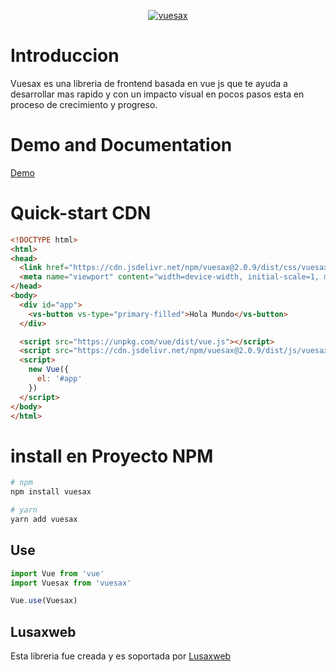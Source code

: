 <p align="center">
<a href="https://lusaxweb.github.io/vuesax/#/"><img src="https://lusaxweb.github.io/vuesax/static2/img/vuesax-logo-2.0ab2286.png" alt="vuesax"></a>
  </p>

# Introduccion

Vuesax es una libreria de frontend basada en vue js que te ayuda a desarrollar mas rapido y con un impacto visual en pocos pasos esta en proceso de crecimiento y progreso.

# Demo and Documentation

[Demo](https://lusaxweb.github.io/vuesax/#/docs/getting-started)

# Quick-start CDN

```html
<!DOCTYPE html>
<html>
<head>
  <link href="https://cdn.jsdelivr.net/npm/vuesax@2.0.9/dist/css/vuesax.css" rel="stylesheet">
  <meta name="viewport" content="width=device-width, initial-scale=1, maximum-scale=1, user-scalable=no, minimal-ui">
</head>
<body>
  <div id="app">
    <vs-button vs-type="primary-filled">Hola Mundo</vs-button>
  </div>

  <script src="https://unpkg.com/vue/dist/vue.js"></script>
  <script src="https://cdn.jsdelivr.net/npm/vuesax@2.0.9/dist/js/vuesax.js"></script>
  <script>
    new Vue({
      el: '#app'
    })
  </script>
</body>
</html>
```

# install en Proyecto NPM
``` bash
# npm
npm install vuesax
```

``` bash
# yarn
yarn add vuesax
```

## Use

```javascript
import Vue from 'vue'
import Vuesax from 'vuesax'

Vue.use(Vuesax)
```

## Lusaxweb

Esta libreria fue creada y es soportada por [Lusaxweb](http://www.lusaxweb.com.ve/)

